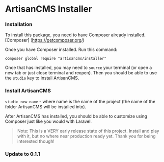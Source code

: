 # ArtisanCMS Installer

### Installation

To install this package, you need to have Composer already installed. [Composer] (https://getcomposer.org/)

Once you have Composer installed. Run this command:

`composer global require "artisancms/installer"`

Once that has installed, you may need to `source` your terminal (or open a new tab or just close terminal and reopen). Then you should be able to use the `studio` key to install ArtisanCMS.

### Install ArtisanCMS

`studio new name` - where name is the name of the project (the name of the folder ArtisanCMS will be installed into).

After ArtisanCMS has installed, you should be able to customize using Composer just like you would with Laravel.

> Note: This is a VERY early release state of this project. Install and play with it, but no where near production ready yet. Thank you for being interested though!

### Update to 0.1.1
